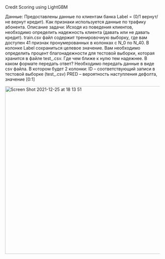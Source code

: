 Credit Scoring using LightGBM

Данные: Предоставлены данные по клиентам банка Label = (0/1 вернут/не вернут кредит). Как признаки используется данные по трафику абонента.
Описание задачи:
Исходя из поведения клиентов, необходимо определить надежность клиента (давать или не давать кредит). 
train.csv файл содержит тренировочную выборку, где вам доступен 41 признак пронумерованных в колонках с N_0 по N_40. В колонке Label сохраниться целевое значение.
Вам необходимо определить процент благонадежности для тестовой выборки, которая хранится в файле test_.csv. Где чем ближе к нулю тем надежнее.
В каком формате передать ответ?
Необходимо передать данные в виде csv файла. В котором будет 2 колонки:
ID – соответствующий записи в тестовой выборке (test_.csv)
PRED – вероятность наступления дефолта, значение [0:1]


<img width="546" alt="Screen Shot 2021-12-25 at 18 13 51" src="https://user-images.githubusercontent.com/4342512/147384642-fca6c6b9-a8ea-4bc8-a009-21ee3792dd44.png">
